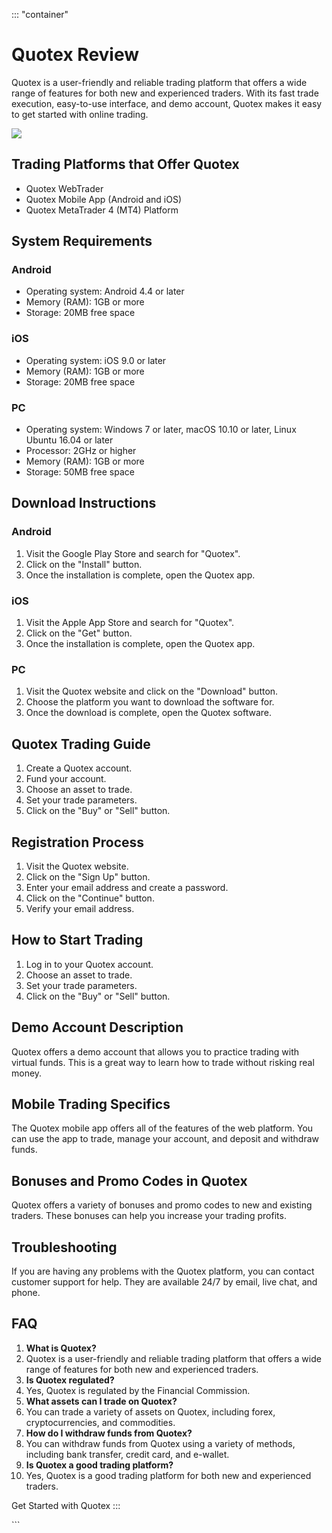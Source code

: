 ::: \"container\"
# Quotex Review

Quotex is a user-friendly and reliable trading platform that offers a
wide range of features for both new and experienced traders. With its
fast trade execution, easy-to-use interface, and demo account, Quotex
makes it easy to get started with online trading.

[![](https://static.quotex.io/files/4_en/300_250.jpg)](https://traff.sbs/brokerqxlid)

## Trading Platforms that Offer Quotex

-   Quotex WebTrader
-   Quotex Mobile App (Android and iOS)
-   Quotex MetaTrader 4 (MT4) Platform

## System Requirements

### Android

-   Operating system: Android 4.4 or later
-   Memory (RAM): 1GB or more
-   Storage: 20MB free space

### iOS

-   Operating system: iOS 9.0 or later
-   Memory (RAM): 1GB or more
-   Storage: 20MB free space

### PC

-   Operating system: Windows 7 or later, macOS 10.10 or later, Linux
    Ubuntu 16.04 or later
-   Processor: 2GHz or higher
-   Memory (RAM): 1GB or more
-   Storage: 50MB free space

## Download Instructions

### Android

1.  Visit the Google Play Store and search for "Quotex".
2.  Click on the "Install" button.
3.  Once the installation is complete, open the Quotex app.

### iOS

1.  Visit the Apple App Store and search for "Quotex".
2.  Click on the "Get" button.
3.  Once the installation is complete, open the Quotex app.

### PC

1.  Visit the Quotex website and click on the "Download" button.
2.  Choose the platform you want to download the software for.
3.  Once the download is complete, open the Quotex software.

## Quotex Trading Guide

1.  Create a Quotex account.
2.  Fund your account.
3.  Choose an asset to trade.
4.  Set your trade parameters.
5.  Click on the "Buy" or "Sell" button.

## Registration Process

1.  Visit the Quotex website.
2.  Click on the "Sign Up" button.
3.  Enter your email address and create a password.
4.  Click on the "Continue" button.
5.  Verify your email address.

## How to Start Trading

1.  Log in to your Quotex account.
2.  Choose an asset to trade.
3.  Set your trade parameters.
4.  Click on the "Buy" or "Sell" button.

## Demo Account Description

Quotex offers a demo account that allows you to practice trading with
virtual funds. This is a great way to learn how to trade without risking
real money.

## Mobile Trading Specifics

The Quotex mobile app offers all of the features of the web platform.
You can use the app to trade, manage your account, and deposit and
withdraw funds.

## Bonuses and Promo Codes in Quotex

Quotex offers a variety of bonuses and promo codes to new and existing
traders. These bonuses can help you increase your trading profits.

## Troubleshooting

If you are having any problems with the Quotex platform, you can contact
customer support for help. They are available 24/7 by email, live chat,
and phone.

## FAQ

1.  **What is Quotex?**
2.  Quotex is a user-friendly and reliable trading platform that offers
    a wide range of features for both new and experienced traders.
3.  **Is Quotex regulated?**
4.  Yes, Quotex is regulated by the Financial Commission.
5.  **What assets can I trade on Quotex?**
6.  You can trade a variety of assets on Quotex, including forex,
    cryptocurrencies, and commodities.
7.  **How do I withdraw funds from Quotex?**
8.  You can withdraw funds from Quotex using a variety of methods,
    including bank transfer, credit card, and e-wallet.
9.  **Is Quotex a good trading platform?**
10. Yes, Quotex is a good trading platform for both new and experienced
    traders.

Get Started with Quotex
:::

\`\`\`

